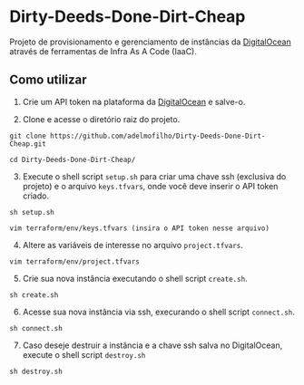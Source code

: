 # Dirty-Deeds-Done-Dirt-Cheap

Projeto de provisionamento e gerenciamento de instâncias da [DigitalOcean](https://www.digitalocean.com/) através de ferramentas de Infra As A Code (IaaC).

## Como utilizar

1. Crie um API token na plataforma da [DigitalOcean](https://cloud.digitalocean.com/account/api/tokens) e salve-o.

2. Clone e acesse o diretório raiz do projeto.

```
git clone https://github.com/adelmofilho/Dirty-Deeds-Done-Dirt-Cheap.git

cd Dirty-Deeds-Done-Dirt-Cheap/
```

3. Execute o shell script `setup.sh` para criar uma chave ssh (exclusiva do projeto) e o arquivo `keys.tfvars`, onde você deve inserir o API token criado.

```
sh setup.sh

vim terraform/env/keys.tfvars (insira o API token nesse arquivo)
```

4. Altere as variáveis de interesse no arquivo `project.tfvars`.

```
vim terraform/env/project.tfvars
```

5. Crie sua nova instância executando o shell script `create.sh`.

```
sh create.sh
```

6. Acesse sua nova instância via ssh, execurando o shell script `connect.sh`.


```
sh connect.sh
```

7. Caso deseje destruir a instância e a chave ssh salva no DigitalOcean, execute o shell script `destroy.sh`

```
sh destroy.sh
```